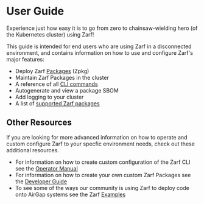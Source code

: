 # User Guide

Experience just how easy it is to go from zero to chainsaw-wielding hero (of the Kubernetes cluster) using Zarf!

This guide is intended for end users who are using Zarf in a disconnected environment, and contains information on how to use and configure Zarf's major features:

- Deploy Zarf [Packages](2-zarf-packages/1-zarf-packages.md) (Zpkg)
- Maintain Zarf Packages in the cluster
- A reference of all [CLI commands](1-the-zarf-cli/100-cli-commands/zarf.md)
- Autogenerate and view a package SBOM
- Add logging to your cluster
- A list of [supported Zarf packages](2-zarf-packages/1-zarf-packages.md)

## Other Resources

If you are looking for more advanced information on how to operate and custom configure Zarf to your specfic environment needs, check out these additional resources.

- For information on how to create custom configuration of the Zarf CLI see the [Operator Manual](./../5-operator-manual/_category_.json)
- For information on how to create your own custom Zarf Packages see the [Developer Guide](./../6-developer-guide/1-contributor-guide.md)
- To see some of the ways our community is using Zarf to deploy code onto AirGap systems see the Zarf [Examples](./../7-examples/_category_.json)
